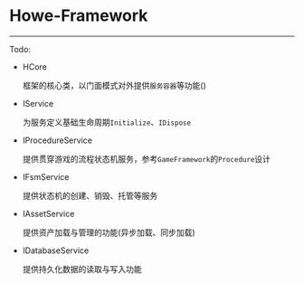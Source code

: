 # Howe-Framework

---

Todo:

- HCore

    框架的核心类，以门面模式对外提供`服务容器`等功能()

- IService
    
    为服务定义基础生命周期`Initialize`、`IDispose`
  
- IProcedureService

    提供贯穿游戏的流程状态机服务，参考`GameFramework`的`Procedure`设计
  
- IFsmService

    提供状态机的创建、销毁、托管等服务
  
- IAssetService

    提供资产加载与管理的功能(异步加载、同步加载)
  
- IDatabaseService

    提供持久化数据的读取与写入功能
  
